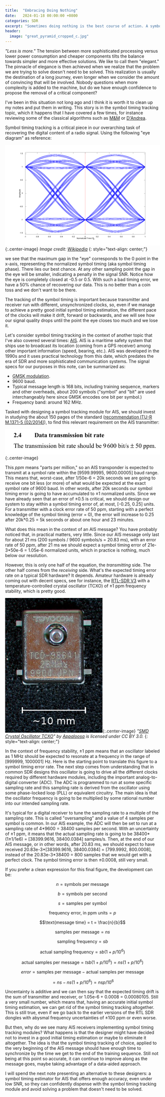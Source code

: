```yaml
---
title:  "Embracing Doing Nothing"
date:   2024-01-18 00:00:00 +0800
categories: SDR
excerpt: "Sometimes doing nothing is the best course of action. A symbol timing tracking example helps to ilustrate this principle."
header:
  image: "great_pyramid_cropped_c.jpg"
---
```


_"Less is more."_ The tension between more sophisticated processing versus lower power consumption and cheaper components tilts the balance towards simpler and more effective solutions. We like to call them "elegant." The pinnacle of elegance is then achieved when we realize that the problem we are trying to solve doesn't need to be solved. This realization is usually the destination of a long journey, even longer when we consider the amount of convincing that will be involved. Nobody questions when more complexity is added to the machine, but do we have enough confidence to propose the removal of a critical component?

I've been in this situation not long ago and I think it is worth it to clean up my notes and put them in writing. This story is in the symbol timing tracking topic, which it happens that I have covered a few times, for instance reviewing some of the classical algorithms such as [M&M][m_m] or [D'Andrea][dandrea].

Symbol timing tracking is a critical piece in our overarching task of recovering the digital content of a radio signal. Using the following "eye diagram" as reference:

![Eye pattern][eye_pattern]{:.center-image}
*Image credit: [Wikipedia][eye_pattern_wikipedia]*
{: style="text-align: center;"}

we see that the maximum gap in the "eye" corresponds to the 0 point in the x-axis, representing the normalized symbol timing (aka symbol timing phase). There lies our best chance. At any other sampling point the gap in the eye will be smaller, indicating a penalty in the signal SNR. Notice how the eye is completely closed at -0.5 or 0.5. With such a bad timing error, we have a 50% chance of recovering our data. This is no better than a coin toss and we don't want to be there.

The tracking of the symbol timing is important because transmitter and receiver run with different, unsynchronized clocks, so, even if we manage to achieve a pretty good initial symbol timing estimation, the different pace of the clocks will make it drift, forward or backwards, and we will see how our signal quality drops until the point the eye closes too much and we lose it.

Let's consider symbol timing tracking in the context of another topic that I've also covered several times: [AIS][AIS]. AIS is a maritime safety system that ships use to broadcast its location (coming from a GPS receiver) among other important information (speed, bearing, etc.). AIS was developed in the 1990s and it uses practical technology from this date, which predates the era of SDR and more sophisticated communication systems. The signal specs for our purposes in this note, can be summarized as:
* [GMSK modulation][GMSK].
* 9600 baud.
* Typical message length is 168 bits, including training sequence, markers and other overheads, about 200 symbols ("symbol" and "bit" are used interchangeably here since GMSK encodes one bit per symbol.)
* Frequency band: around 162 MHz.

Tasked with designing a symbol tracking module for AIS, we should invest in studying the about 150 pages of the standard ([recommendation ITU-R M.1371-5 (02/2014)][AIS_standard]), to find this relevant requirement on the AIS transmitter:

![AIS spec][AIS_spec]{:.center-image}

This _ppm_ means "parts per million," so an AIS transponder is expected to transmit at a symbol rate within the [9599.99995, 9600.00005] baud range. This means that, worst-case, after 1/50e-6 = 20k seconds we are going to receive one bit less (or more) of what would be expected at the exact symbol rate of 9600 baud. In other words, after 20k seconds our symbol timing error is going to have accumulated to ±1 normalized units. Since we have already seen that an error of ±0.5 is critical, we should design our system to stay within a symbol timing error of, at most, [-0.25, 0.25] units. For a transmitter with a clock error rate of 50 ppm, starting with a perfect knowledge of the symbol timing (error = 0), the error will increase to 0.25 after 20k\*0.25 = 5k seconds or about one hour and 23 minutes.

What does this mean in the context of an AIS message? You have probably noticed that, in practical matters, very little. Since our AIS message only last for about 21 ms (200 symbols&nbsp;/&nbsp;9600 symbols/s = 20.83 ms), with an error rate of 50 ppm, after 21 ms we should expect a symbol timing error of 21e-3\*50e-6 = 1.05e-6 normalized units, which in practice is nothing, much below our resolution.

However, this is only one half of the equation, the _transmitting_ side. The other half comes from the _receiving_ side. What's the expected timing error rate on a typical SDR hardware? It depends. Amateur hardware is already coming out with decent specs, see for instance, the [RTL-SDR V3][RTL_SDR_V3] with a temperature-controlled crystal oscillator (TCXO) of ±1 ppm frequency stability, which is pretty good.

![TCXO][TCXO]{:.center-image}
*"[SMD Crystal Oscillator TCXO](https://commons.wikimedia.org/w/index.php?curid=23855851)" by [Appaloosa](https://commons.wikimedia.org/wiki/User:Appaloosa) is licensed under CC BY 3.0.*
{: style="text-align: center;"}

In the context of frequency stability, ±1 ppm means that an oscillator labeled as 1 MHz should be expected to resonate at a frequency in the range of [999999, 1000001] Hz. Here is the starting point to translate this figure to a symbol timing error rate. The next step comes from understanding that in common SDR designs this oscillator is going to drive all the different clocks required by different hardware modules, including the important analog-to-digital converter (ADC). The ADC is programmed to run at some specific sampling rate and this sampling rate is derived from the oscillator using some phase-locked loop (PLL) or equivalent circuitry. The main idea is that the oscillator frequency is going to be multiplied by some rational number into our intended sampling rate.

It's typical for a digital receiver to tune the sampling rate to a multiple of the sampling rate. This is called "oversampling" and a value of 4 samples per symbol is common. In our AIS example, the ADC will then be set to run at a sampling rate of 4\*9600 = 38400 samples per second. With an uncertainty of ±1 ppm, it means that the actual sampling rate is going to be 38400\*(1±1/1e6) = [38399.9616, 38400.0384] samples/s. Then, at the end of our AIS message, or in other words, after 20.83 ms, we should expect to have received 20.83e-3*[38399.9616, 38400.0384] = [799.9992, 800.0008], instead of the 20.83e-3\*38400 = 800 samples that we would get with a perfect clock. The symbol timing error is then ±0.0008, still very small.

If you prefer a clean expression for this final figure, the development can be:

$$n = \text{symbols per message}$$

$$b = \text{symbols per second}$$

$$s = \text{samples per symbol}$$

$$\text{frequency error, in ppm units} = p$$

$$\text{message time} = t = \frac{n}{b}$$

$$\text{samples per message} = n s$$

$$\text{sampling frequency} = s b$$

$$\text{actual sampling frequency} = s b(1+p/10^6)$$

$$\text{actual samples per message} = t s b(1+p/10^6) = n s (1+p/10^6)$$

$$error = \text{samples per message} - \text{actual samples per message}$$

$$ = n s - n s (1+p/10^6) = n s p/10^6$$

Uncentainty is additive and we can then say that the expected timing drift is the sum of transmitter and receiver, or 1.05e-6 + 0.0008 = 0.00080105. Still a very small number, which means that, having an accurate initial symbol timing estimation, we can get rid of the symbol timing tracking altogether. This is still true, even if we go back to the earlier versions of the RTL SDR dongles with abysmal frequency uncertainties of ±100 ppm or even worse.

But then, why do we see many AIS receivers implementing symbol timing tracking modules? What happens is that the designer might have decided not to invest in a good initial timing estimation or maybe to eliminate it altogether. The idea is that the symbol timing tracking of choice, applied to the very beginning of the AIS message should have enough time to synchronize by the time we get to the end of the training sequence. Still not being at this point so accurate, it can continue to improve along as the message goes, maybe taking advantage of a data-aided approach.

I will spend the next note presenting an alternative to these designers: a symbol timing estimator for AIS that offers enough accuracy, even under low SNR, so they can confidently dispense with the symbol timing tracking module and avoid solving a problem that doesn't need to be solved.


[eye_pattern]:           /images/Doing_nothing/Binary_PSK_eye_diagram.svg.png
[eye_pattern_wikipedia]: https://en.wikipedia.org/wiki/Eye_pattern
[m_m]:                   /sdr/m_m_analysis/
[dandrea]:               /sdr/dandrea_clock_recovery/
[AIS]:                   https://en.wikipedia.org/wiki/Automatic_identification_system
[GMSK]:                  https://en.wikipedia.org/wiki/Minimum-shift_keying#Gaussian_minimum-shift_keying
[AIS_standard]:          https://www.itu.int/dms_pubrec/itu-r/rec/m/R-REC-M.1371-5-201402-I!!PDF-E.pdf
[AIS_spec]:              /images/Doing_nothing/AIS_spec.png
[RTL_SDR_V3]:            https://www.rtl-sdr.com/wp-content/uploads/2018/02/RTL-SDR-Blog-V3-Datasheet.pdf
[TCXO]:                  /images/Doing_nothing/SMD_Cystal_Oscillator_TCXO.png
